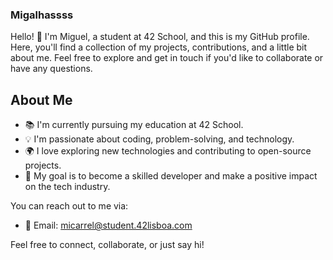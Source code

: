 ### Migalhassss

Hello! 👋 I'm Miguel, a student at 42 School, and this is my GitHub profile. Here, you'll find a collection of my projects, contributions, and a little bit about me. Feel free to explore and get in touch if you'd like to collaborate or have any questions.

## About Me

- 📚 I'm currently pursuing my education at 42 School.
- 💡 I'm passionate about coding, problem-solving, and technology.
- 🌍 I love exploring new technologies and contributing to open-source projects.
- 🎯 My goal is to become a skilled developer and make a positive impact on the tech industry.

You can reach out to me via:

  -  📧 Email: micarrel@student.42lisboa.com

Feel free to connect, collaborate, or just say hi!
